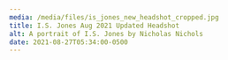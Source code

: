 ```yaml
---
media: /media/files/is_jones_new_headshot_cropped.jpg
title: I.S. Jones Aug 2021 Updated Headshot
alt: A portrait of I.S. Jones by Nicholas Nichols
date: 2021-08-27T05:34:00-0500
---
```

